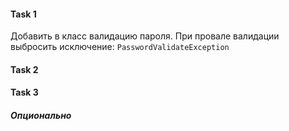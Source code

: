 #### Task 1

Добавить в класс валидацию пароля.
При провале валидации выбросить исключение: `PasswordValidateException`

#### Task 2

#### Task 3 
##### *Опционально*











